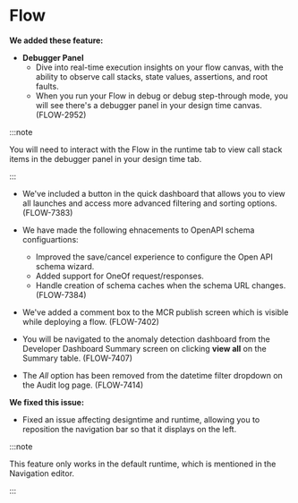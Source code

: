 # Flow

<head>
  <meta name="guidename" content="Release Notes"/>
  <meta name="context" content="GUID-833eba4d-faa6-4f05-935a-622643dc2f2f"/>
</head>

**We added these feature:**

- **Debugger Panel**
  - Dive into real-time execution insights on your flow canvas, with the ability to observe call stacks, state values, assertions, and root faults.
  - When you run your Flow in debug or debug step-through mode, you will see there's a debugger panel in your design time canvas. (FLOW-2952)

:::note

You will need to interact with the Flow in the runtime tab to view call stack items in the debugger panel in your design time tab.

:::

- We've included a button in the quick dashboard that allows you to view all launches and access more advanced filtering and sorting options. (FLOW-7383)

- We have made the following ehnacements to OpenAPI schema configuartions:
  - Improved the save/cancel experience to configure the Open API schema wizard.
  - Added support for OneOf request/responses.
  - Handle creation of schema caches when the schema URL changes. (FLOW-7384)

- We've added a comment box to the MCR publish screen which is visible while deploying a flow. (FLOW-7402)

- You will be navigated to the anomaly detection dashboard from the Developer Dashboard Summary screen on clicking **view all** on the Summary table. (FLOW-7407)

- The *All* option has been removed from the datetime filter dropdown on the Audit log page. (FLOW-7414)


**We fixed this issue:**

- Fixed an issue affecting designtime and runtime, allowing you to reposition the navigation bar so that it displays on the left.

:::note

This feature only works in the default runtime, which is mentioned in the Navigation editor.

:::
